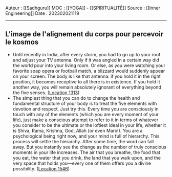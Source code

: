 Auteur : [[Sadhguru]]
MOC : [[YOGA]] - [[SPIRITUALITÉ]]
Source : [[Inner Engineering]]
Date : 202302021119
***

## L'image de l'alignement du corps pour percevoir le kosmos
- Until recently in India, after every storm, you had to go up to your roof and adjust your TV antenna. Only if it was angled in a certain way did the world pour into your living room. Or else, as you were watching your favorite soap opera or football match, a blizzard would suddenly appear on your screen. The body is like that antenna: if you hold it in the right position, it becomes receptive to all there is in existence. If you hold it another way, you will remain absolutely ignorant of everything beyond the five senses. ([Location 1313](https://readwise.io/to_kindle?action=open&asin=B01B0K98D8&location=1313))
- The simplest thing that you can do to change the health and fundamental structure of your body is to treat the five elements with devotion and respect. Just try this. Every time you are consciously in touch with any of the elements (which you are every moment of your life), just make a conscious attempt to refer to it in terms of whatever you consider to be the ultimate or the loftiest ideal in your life, whether it is Shiva, Rama, Krishna, God, Allah (or even Marx!). You are a psychological being right now, and your mind is full of hierarchy. This process will settle the hierarchy. After some time, the word can fall away. But you instantly see the change as the number of truly conscious moments in your life increases. The air that you breathe, the food that you eat, the water that you drink, the land that you walk upon, and the very space that holds you—every one of them offers you a divine possibility. ([Location 1546](https://readwise.io/to_kindle?action=open&asin=B01B0K98D8&location=1546))
